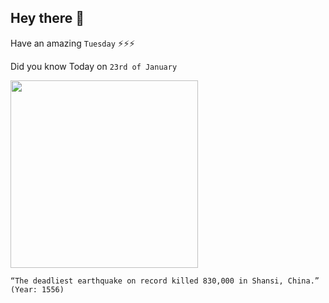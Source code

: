 ## Hey there 👋
Have an amazing `Tuesday` ⚡⚡⚡

Did you know Today on `23rd of January`
 
 [<img src="https://devastatingdisasters.com/wp-content/uploads/2015/03/shaanxi-earthquake-1556-featured.jpg" width="300" />](https://en.wikipedia.org/wiki/1556_Shaanxi_earthquake) 
 ```
“The deadliest earthquake on record killed 830,000 in Shansi, China.” (Year: 1556)
```
